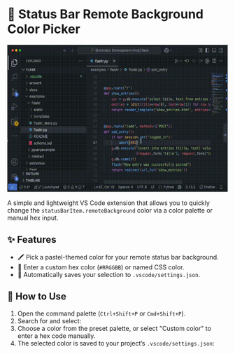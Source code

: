 # 🎨 Status Bar Remote Background Color Picker

![Demo](https://github.com/npi3pak/vscode-statusbar-color-plugin/blob/main/assets/demo.gif)

A simple and lightweight VS Code extension that allows you to quickly change the `statusBarItem.remoteBackground` color via a color palette or manual hex input.


## ✨ Features

-   🖍️ Pick a pastel-themed color for your remote status bar background.
-   🎨 Enter a custom hex color (`#RRGGBB`) or named CSS color.
-   💾 Automatically saves your selection to `.vscode/settings.json`.

## 🚀 How to Use

1. Open the command palette (`Ctrl+Shift+P` or `Cmd+Shift+P`).
2. Search for and select:
3. Choose a color from the preset palette, or select "Custom color" to enter a hex code manually.
4. The selected color is saved to your project’s `.vscode/settings.json`: